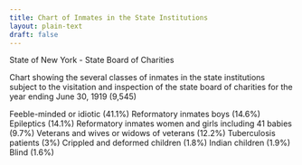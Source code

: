 ```yaml
---
title: Chart of Inmates in the State Institutions
layout: plain-text
draft: false
---
```


State of New York - State Board of Charities

Chart showing the several classes of inmates in the state institutions subject to the visitation and inspection of the state board of charities for the year ending June 30, 1919 (9,545)

Feeble-minded or idiotic (41.1%)
Reformatory inmates boys (14.6%)
Epileptics (14.1%)
Reformatory inmates women and girls including 41 babies (9.7%)
Veterans and wives or widows of veterans (12.2%)
Tuberculosis patients (3%)
Crippled and deformed children (1.8%)
Indian children (1.9%)
Blind (1.6%)
